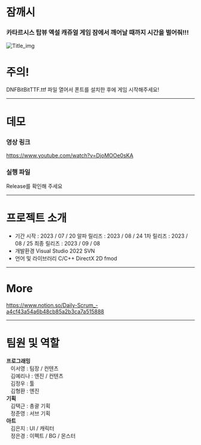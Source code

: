 # 잠깨시
### 카타르시스 탑뷰 액설 캐쥬얼 게임 잠에서 깨어날 때까지 시간을 벌어줘!!!   
![Title_img](https://github.com/hedwig3798/Jamkkaesi/assets/71327618/d3b1bf9e-896f-4505-8d21-e6ee6e579fa3)
# 주의!   

DNFBitBitTTF.ttf 파일 열어서 폰트를 설치한 후에 게임 시작해주세요!

---
# 데모
### 영상 링크
https://www.youtube.com/watch?v=DjoMOOe0sKA
### 실행 파일   
Release를 확인해 주세요

---
# 프로젝트 소개
- 기간
    시작 : 2023 / 07 / 20
    알파 릴리즈 : 2023 / 08 / 24
    1차 릴리즈 : 2023 / 08 / 25
    최종 릴리즈 : 2023 / 09 / 08
- 개발환경
    Visual Studio 2022
    SVN
- 언어 및 라이브러리
    C/C++
    DirectX 2D
    fmod
---
# More
https://www.notion.so/Daily-Scrum_-a4cf43a54a6b48cb85a2b3ca7a515888

---
# 팀원 및 역할
**프로그래밍**   
&nbsp;&nbsp;&nbsp;이서영 : 팀장 / 컨텐츠   
&nbsp;&nbsp;&nbsp;김예리나 : 엔진 / 컨텐츠   
&nbsp;&nbsp;&nbsp;김정우 : 툴   
&nbsp;&nbsp;&nbsp;김형환 : 엔진   
**기획**   
&nbsp;&nbsp;&nbsp;김택근 : 총괄 기획   
&nbsp;&nbsp;&nbsp;정준영 : 서브 기획   
**아트**   
&nbsp;&nbsp;&nbsp;김은지 : UI / 캐릭터   
&nbsp;&nbsp;&nbsp;정은경 : 이펙트 / BG / 몬스터   
